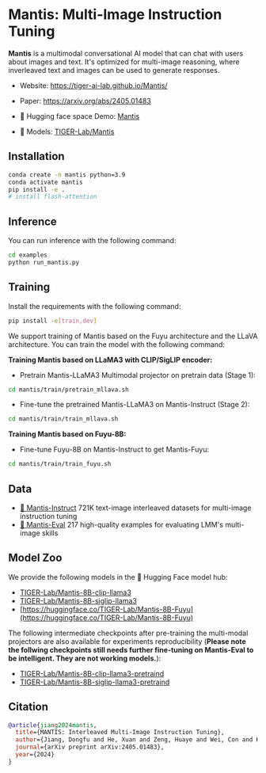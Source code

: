 # Mantis: Multi-Image Instruction Tuning

**Mantis** is a multimodal conversational AI model that can chat with users about images and text. It's optimized for multi-image reasoning, where inverleaved text and images can be used to generate responses.

- Website: https://tiger-ai-lab.github.io/Mantis/

- Paper: https://arxiv.org/abs/2405.01483

- 🤗 Hugging face space Demo: [Mantis](https://huggingface.co/spaces/TIGER-Lab/Mantis)

- 🤗 Models: [TIGER-Lab/Mantis](https://huggingface.co/collections/TIGER-Lab/mantis-6619b0834594c878cdb1d6e4)

## Installation
```bash
conda create -n mantis python=3.9
conda activate mantis
pip install -e .
# install flash-attention
```
## Inference

You can run inference with the following command:
```bash
cd examples
python run_mantis.py
```

## Training
Install the requirements with the following command:
```bash
pip install -e[train,dev]
```

We support training of Mantis based on the Fuyu architecture and the LLaVA architecture. You can train the model with the following command:

**Training Mantis based on LLaMA3 with CLIP/SigLIP encoder:**
- Pretrain Mantis-LLaMA3 Multimodal projector on pretrain data (Stage 1):
```bash
cd mantis/train/pretrain_mllava.sh
```

- Fine-tune the pretrained Mantis-LLaMA3 on Mantis-Instruct (Stage 2):
```bash
cd mantis/train/train_mllava.sh
```

**Training Mantis based on Fuyu-8B:**
- Fine-tune Fuyu-8B on Mantis-Instruct to get Mantis-Fuyu:
```bash
cd mantis/train/train_fuyu.sh
```

## Data
- [🤗 Mantis-Instruct](https://huggingface.co/datasets/TIGER-Lab/Mantis-Instruct) 721K text-image interleaved datasets for multi-image instruction tuning
- [🤗 Mantis-Eval](https://huggingface.co/datasets/TIGER-Lab/Mantis-Eval) 217 high-quality examples for evaluating LMM's multi-image skills


## Model Zoo
We provide the following models in the 🤗 Hugging Face model hub:
- [TIGER-Lab/Mantis-8B-clip-llama3](https://huggingface.co/TIGER-Lab/Mantis-8B-clip-llama3)
- [TIGER-Lab/Mantis-8B-siglip-llama3](https://huggingface.co/TIGER-Lab/Mantis-8B-siglip-llama3)
- [https://huggingface.co/TIGER-Lab/Mantis-8B-Fuyu](https://huggingface.co/TIGER-Lab/Mantis-8B-Fuyu)

The following intermediate checkpoints after pre-training the multi-modal projectors are also available for experiments reproducibility (**Please note the follwing checkpoints still needs further fine-tuning on Mantis-Eval to be intelligent. They are not working models.**):
- [TIGER-Lab/Mantis-8B-clip-llama3-pretraind](https://huggingface.co/TIGER-Lab/Mantis-8B-clip-llama3-pretraind)
- [TIGER-Lab/Mantis-8B-siglip-llama3-pretraind](https://huggingface.co/TIGER-Lab/Mantis-8B-siglip-llama3-pretraind)


## Citation
```bibtex
@article{jiang2024mantis,
  title={MANTIS: Interleaved Multi-Image Instruction Tuning},
  author={Jiang, Dongfu and He, Xuan and Zeng, Huaye and Wei, Con and Ku, Max and Liu, Qian and Chen, Wenhu},
  journal={arXiv preprint arXiv:2405.01483},
  year={2024}
}
```
